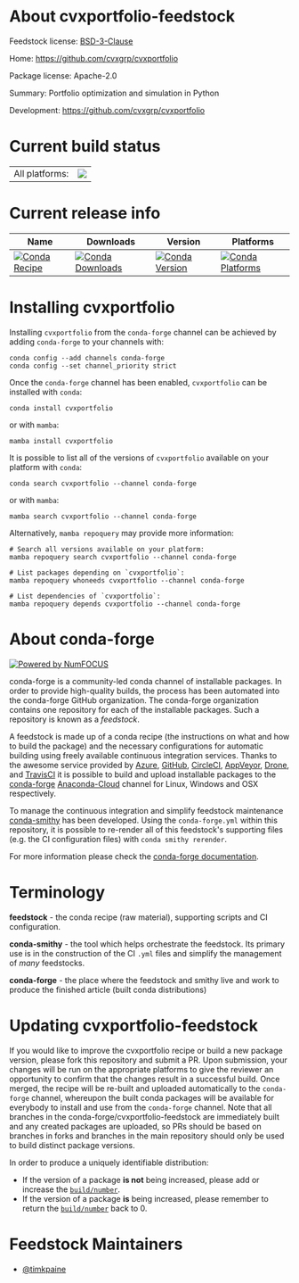 About cvxportfolio-feedstock
============================

Feedstock license: [BSD-3-Clause](https://github.com/conda-forge/cvxportfolio-feedstock/blob/main/LICENSE.txt)

Home: https://github.com/cvxgrp/cvxportfolio

Package license: Apache-2.0

Summary: Portfolio optimization and simulation in Python

Development: https://github.com/cvxgrp/cvxportfolio

Current build status
====================


<table><tr><td>All platforms:</td>
    <td>
      <a href="https://dev.azure.com/conda-forge/feedstock-builds/_build/latest?definitionId=16748&branchName=main">
        <img src="https://dev.azure.com/conda-forge/feedstock-builds/_apis/build/status/cvxportfolio-feedstock?branchName=main">
      </a>
    </td>
  </tr>
</table>

Current release info
====================

| Name | Downloads | Version | Platforms |
| --- | --- | --- | --- |
| [![Conda Recipe](https://img.shields.io/badge/recipe-cvxportfolio-green.svg)](https://anaconda.org/conda-forge/cvxportfolio) | [![Conda Downloads](https://img.shields.io/conda/dn/conda-forge/cvxportfolio.svg)](https://anaconda.org/conda-forge/cvxportfolio) | [![Conda Version](https://img.shields.io/conda/vn/conda-forge/cvxportfolio.svg)](https://anaconda.org/conda-forge/cvxportfolio) | [![Conda Platforms](https://img.shields.io/conda/pn/conda-forge/cvxportfolio.svg)](https://anaconda.org/conda-forge/cvxportfolio) |

Installing cvxportfolio
=======================

Installing `cvxportfolio` from the `conda-forge` channel can be achieved by adding `conda-forge` to your channels with:

```
conda config --add channels conda-forge
conda config --set channel_priority strict
```

Once the `conda-forge` channel has been enabled, `cvxportfolio` can be installed with `conda`:

```
conda install cvxportfolio
```

or with `mamba`:

```
mamba install cvxportfolio
```

It is possible to list all of the versions of `cvxportfolio` available on your platform with `conda`:

```
conda search cvxportfolio --channel conda-forge
```

or with `mamba`:

```
mamba search cvxportfolio --channel conda-forge
```

Alternatively, `mamba repoquery` may provide more information:

```
# Search all versions available on your platform:
mamba repoquery search cvxportfolio --channel conda-forge

# List packages depending on `cvxportfolio`:
mamba repoquery whoneeds cvxportfolio --channel conda-forge

# List dependencies of `cvxportfolio`:
mamba repoquery depends cvxportfolio --channel conda-forge
```


About conda-forge
=================

[![Powered by
NumFOCUS](https://img.shields.io/badge/powered%20by-NumFOCUS-orange.svg?style=flat&colorA=E1523D&colorB=007D8A)](https://numfocus.org)

conda-forge is a community-led conda channel of installable packages.
In order to provide high-quality builds, the process has been automated into the
conda-forge GitHub organization. The conda-forge organization contains one repository
for each of the installable packages. Such a repository is known as a *feedstock*.

A feedstock is made up of a conda recipe (the instructions on what and how to build
the package) and the necessary configurations for automatic building using freely
available continuous integration services. Thanks to the awesome service provided by
[Azure](https://azure.microsoft.com/en-us/services/devops/), [GitHub](https://github.com/),
[CircleCI](https://circleci.com/), [AppVeyor](https://www.appveyor.com/),
[Drone](https://cloud.drone.io/welcome), and [TravisCI](https://travis-ci.com/)
it is possible to build and upload installable packages to the
[conda-forge](https://anaconda.org/conda-forge) [Anaconda-Cloud](https://anaconda.org/)
channel for Linux, Windows and OSX respectively.

To manage the continuous integration and simplify feedstock maintenance
[conda-smithy](https://github.com/conda-forge/conda-smithy) has been developed.
Using the ``conda-forge.yml`` within this repository, it is possible to re-render all of
this feedstock's supporting files (e.g. the CI configuration files) with ``conda smithy rerender``.

For more information please check the [conda-forge documentation](https://conda-forge.org/docs/).

Terminology
===========

**feedstock** - the conda recipe (raw material), supporting scripts and CI configuration.

**conda-smithy** - the tool which helps orchestrate the feedstock.
                   Its primary use is in the construction of the CI ``.yml`` files
                   and simplify the management of *many* feedstocks.

**conda-forge** - the place where the feedstock and smithy live and work to
                  produce the finished article (built conda distributions)


Updating cvxportfolio-feedstock
===============================

If you would like to improve the cvxportfolio recipe or build a new
package version, please fork this repository and submit a PR. Upon submission,
your changes will be run on the appropriate platforms to give the reviewer an
opportunity to confirm that the changes result in a successful build. Once
merged, the recipe will be re-built and uploaded automatically to the
`conda-forge` channel, whereupon the built conda packages will be available for
everybody to install and use from the `conda-forge` channel.
Note that all branches in the conda-forge/cvxportfolio-feedstock are
immediately built and any created packages are uploaded, so PRs should be based
on branches in forks and branches in the main repository should only be used to
build distinct package versions.

In order to produce a uniquely identifiable distribution:
 * If the version of a package **is not** being increased, please add or increase
   the [``build/number``](https://docs.conda.io/projects/conda-build/en/latest/resources/define-metadata.html#build-number-and-string).
 * If the version of a package **is** being increased, please remember to return
   the [``build/number``](https://docs.conda.io/projects/conda-build/en/latest/resources/define-metadata.html#build-number-and-string)
   back to 0.

Feedstock Maintainers
=====================

* [@timkpaine](https://github.com/timkpaine/)

